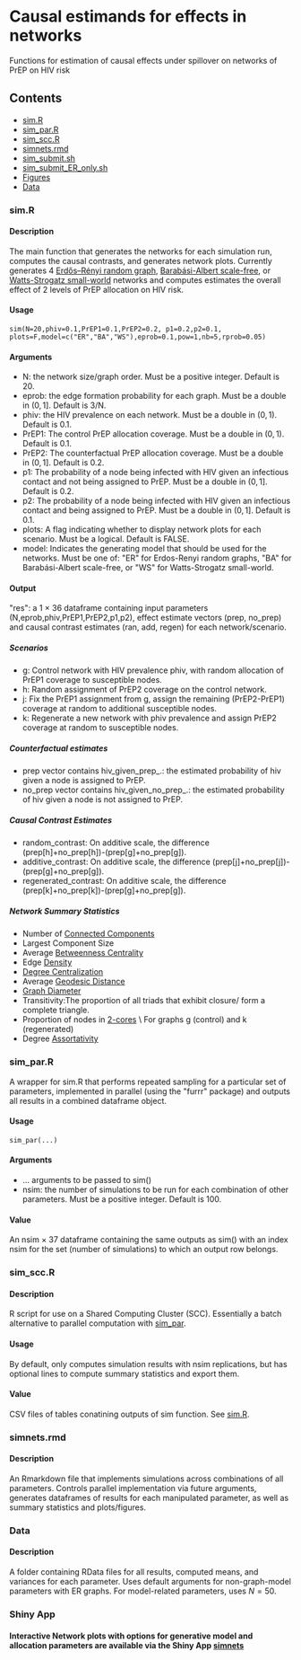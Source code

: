 # Causal estimands for effects in networks
Functions for estimation of causal effects under spillover on networks of PrEP on HIV risk
## Contents 
* [sim.R](/sim.R)
* [sim_par.R](/sim_par.R)
* [sim_scc.R](/sim_scc.R)
* [simnets.rmd](/simnets.rmd)
* [sim_submit.sh](sim_submit.sh)
* [sim_submit_ER_only.sh](sim_submit_ER_only.sh)
* [Figures](/Figures)
* [Data](/Data)
### sim.R
#### Description
The main function that generates the networks for each simulation run, computes the causal contrasts, and generates network plots.
Currently generates 4 [Erdős–Rényi random graph](https://en.wikipedia.org/wiki/Erd%C5%91s%E2%80%93R%C3%A9nyi_model), [Barabási-Albert scale-free](https://en.wikipedia.org/wiki/Barab%C3%A1si%E2%80%93Albert_model), or [Watts-Strogatz small-world](https://en.wikipedia.org/wiki/Watts%E2%80%93Strogatz_model) networks and computes estimates the overall effect of 2 levels of PrEP allocation on HIV risk.
#### Usage
```{r}
sim(N=20,phiv=0.1,PrEP1=0.1,PrEP2=0.2, p1=0.2,p2=0.1, plots=F,model=c("ER","BA","WS"),eprob=0.1,pow=1,nb=5,rprob=0.05)
```
#### Arguments
* N: the network size/graph order. Must be a positive integer. Default is 20.
* eprob: the edge formation probability for each graph. Must be a double in $(0,1]$. Default is 3/N.
* phiv: the HIV prevalence on each network. Must be a double in $(0,1)$. Default is 0.1.
* PrEP1: The control PrEP allocation coverage. Must be a double in $(0,1)$. Default is 0.1.
* PrEP2: The counterfactual PrEP allocation coverage. Must be a double in $(0,1]$. Default is 0.2.
* p1: The probability of a node being infected with HIV given an infectious contact and not being assigned to PrEP. Must be a double in $(0,1]$. Default is 0.2.
* p2: The probability of a node being infected with HIV given an infectious contact and being assigned to PrEP. Must be a double in $(0,1]$. Default is 0.1.
* plots: A flag indicating whether to display network plots for each scenario. Must be a logical. Default is FALSE.
* model: Indicates the generating model that should be used for the networks. Must be one of: "ER" for Erdos-Renyi random graphs, "BA" for Barabási-Albert scale-free, or "WS" for Watts-Strogatz small-world.  

#### Output 
"res": a 1 $\times$ 36 dataframe containing input parameters (N,eprob,phiv,PrEP1,PrEP2,p1,p2), 
effect estimate vectors (prep, no_prep) and causal contrast estimates (ran, add, regen) for each network/scenario.
##### Scenarios
* g: Control network with HIV prevalence phiv, with random allocation of PrEP1 coverage to susceptible nodes. 
* h: Random assignment of PrEP2 coverage on the control network.
* j: Fix the PrEP1 assignment from g, assign the remaining (PrEP2-PrEP1) coverage at random to additional susceptible nodes.
* k: Regenerate a new network with phiv prevalence and assign PrEP2 coverage at random to susceptible nodes. 
##### Counterfactual estimates
* prep vector contains hiv_given_prep_.: the estimated probability of hiv given a node is assigned to PrEP.
* no_prep vector contains hiv_given_no_prep_.:  the estimated probability of hiv given a node is not assigned to PrEP.

##### Causal Contrast Estimates
* random_contrast: On additive scale, the difference (prep[h]+no_prep[h])-(prep[g]+no_prep[g]).
* additive_contrast: On additive scale, the difference (prep[j]+no_prep[j])-(prep[g]+no_prep[g]).
* regenerated_contrast: On additive scale, the difference (prep[k]+no_prep[k])-(prep[g]+no_prep[g]).
##### Network Summary Statistics
* Number of [Connected Components](https://en.wikipedia.org/wiki/Component_(graph_theory))
* Largest Component Size
* Average [Betweenness Centrality](https://en.wikipedia.org/wiki/Betweenness_centrality)
* Edge [Density](https://en.wikipedia.org/wiki/Dense_graph)
* [Degree Centralization](https://en.wikipedia.org/wiki/Centrality#Degree_centrality)
* Average [Geodesic Distance](https://en.wikipedia.org/wiki/Distance_(graph_theory))
* [Graph Diameter](https://en.wikipedia.org/wiki/Distance_(graph_theory))
* Transitivity:The proportion of all triads that exhibit closure/ form a complete triangle.
* Proportion of nodes in [2-cores](https://en.wikipedia.org/wiki/Degeneracy_(graph_theory)#k-Cores) \
For graphs g (control) and k (regenerated)
* Degree [Assortativity](https://en.wikipedia.org/wiki/Assortativity)
### sim_par.R
A wrapper for sim.R that performs repeated sampling for a particular set of parameters, implemented in parallel (using the "furrr" package) and outputs all results in a combined dataframe object.
#### Usage
```{r}
sim_par(...)
```
#### Arguments
* ... arguments to be passed to sim()
* nsim: the number of simulations to be run for each combination of other parameters. Must be a positive integer. Default is 100.
#### Value
An nsim $\times$ 37 dataframe containing the same outputs as sim() with an index nsim for the set (number of simulations) to which an output row belongs.
### sim_scc.R
#### Description
R script for use on a Shared Computing Cluster (SCC). Essentially a batch alternative to parallel computation with [sim_par](/sim_par.R). 
#### Usage
By default, only computes simulation results with nsim replications, but has optional lines to compute summary statistics and export them.
#### Value
CSV files of tables conatining outputs of sim function. See [sim.R](/sim.R).
### simnets.rmd 
#### Description
An Rmarkdown file that implements simulations across combinations of all parameters. Controls parallel implementation via future arguments, generates dataframes of results for each manipulated parameter, as well as summary statistics and plots/figures.

### Data 
#### Description 
A folder containing RData files for all results, computed means, and variances for each parameter. Uses default arguments for non-graph-model parameters with ER graphs. For model-related parameters, uses $N=50$.
### Shiny App
####  Interactive Network plots with options for generative model and allocation parameters are available via the Shiny App [simnets](http://nico-dangelo.shinyapps.io/simnets?_ga=2.198510827.570187884.1665692175-808405130.1665692175) 
